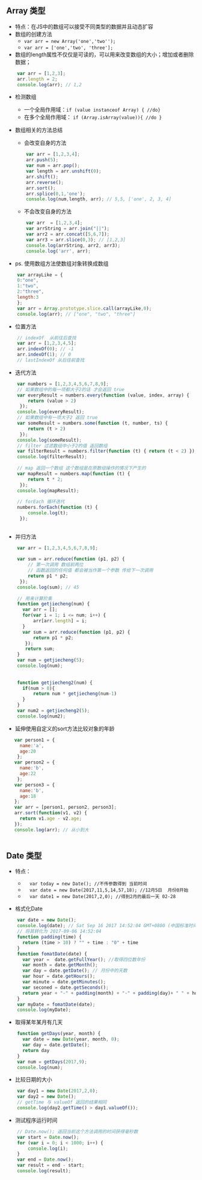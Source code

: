 Array 类型
--
* 特点：在JS中的数组可以接受不同类型的数据并且动态扩容
* 数组的创建方法 
    * `var arr = new Array('one','two'');`
    * `var arr = ['one','two', 'three'];`
* 数组的length属性不仅仅是可读的，可以用来改变数组的大小；增加或者删除数据；
```js
    var arr = [1,2,3];
    arr.length = 2;
    console.log(arr); // 1,2
```    
* 检测数组
    * 一个全局作用域：`if (value instanceof Array) { //do}`
    * 在多个全局作用域： `if (Array.isArray(value)){ //do }`
* 数组相关的方法总结
    * 会改变自身的方法
    ```js
        var arr = [1,2,3,4];
        arr.push(5);
        var num = arr.pop();
        var length = arr.unshift(0);
        arr.shift();
        arr.reverse();
        arr.sort();
        arr.splice(0,1,'one');
        console.log(num,length, arr); // 5,5, ['one', 2, 3, 4]
    ```
    * 不会改变自身的方法
        
    ```js
        var arr  = [1,2,3,4];
        var arrString = arr.join("||");
        var arr2 = arr.concat([5,6,7]);
        var arr3 = arr.slice(0,3); // [1,2,3]
        console.log(arrString, arr2, arr3);
        console.log('arr', arr);
    ```
* ps. 使用数组方法使数组对象转换成数组
```js
    var arrayLike = {
    0:"one",
    1:"two",
    2:"three",
    length:3
    };
    var arr = Array.prototype.slice.call(arrayLike,0);
    console.log(arr); // ["one", "two", "three"]
```
* 位置方法
 
```javascript 
    // indexOf  从前往后查找
    var arr = [1,2,3,4,5];
    arr.indexOf(0); // -1
    arr.indexOf(1); // 0
    // lastIndexOf 从后往前查找
``` 
* 迭代方法 

```javascript
    var numbers = [1,2,3,4,5,6,7,8,9];
    // 如果数组中的每一项都大于2的话 才会返回 true
    var everyResult = numbers.every(function (value, index, array) { 
        return (value > 2)
     });
    console.log(everyResult); 
    // 如果数组中有一项大于2 返回 true 
    var someResult = numbers.some(function (t, number, ts) { 
        return (t > 2)
     });
    console.log(someResult);
    // filter 过滤数组中小于2的值 返回数组
    var filterResult = numbers.filter(function (t) { return (t < 2) });
    console.log(filterResult);
    
    // map 返回一个数组 这个数组是在原数组操作的情况下产生的
    var mapResult = numbers.map(function (t) { 
        return t * 2;
     });
    console.log(mapResult);
    
    // forEach 循环迭代
    numbers.forEach(function (t) { 
        console.log(t);
     });
    
```    

* 并归方法
```javascript
    var arr = [1,2,3,4,5,6,7,8,9];
    
    var sum = arr.reduce(function (p1, p2) {
        // 第一次调用 数组前两位 
        // 函数返回的任何值 都会被当作第一个参数 传给下一次调用
        return p1 * p2;
     });
    console.log(sum); // 45
    
    // 用来计算阶乘
    function getjiecheng(num) {
      var arr = [];
      for(var i = 1; i <= num; i++) {
          arr[arr.length] = i;
      }
      var sum = arr.reduce(function (p1, p2) { 
          return p1 * p2;
       });
       return sum;
    }
    var num = getjiecheng(5);
    console.log(num);
    
    
    function getjiecheng2(num) {
      if(num > 0){
          return num * getjiecheng(num-1)
      }  
    }
    var num2 = getjiecheng2(5);
    console.log(num2);
```

* 延伸使用自定义的sort方法比较对象的年龄
```javascript
   var person1 = {
     name:'a',
     age:20
    };
   var person2 = {
     name:'b',
     age:22
    };
   var person3 = {
     name:'b',
     age:18
   };
   var arr = [person1, person2, person3];
   arr.sort(function(v1, v2) {
     return v1.age - v2.age;
   });
   console.log(arr); // 从小到大
    
```
Date 类型
--
* 特点：
    * `  var today = new Date(); //不传参数得到 当前时间` 
    * `  var date = new Date(2017,11,5,14,57,18); //12月5日  月份0开始`
    * `  var date1 = new Date(2017,2,0); //得到2月的最后一天 02-28`
    
* 格式化Date 
```javascript
    var date = new Date();
    console.log(date); // Sat Sep 16 2017 14:52:04 GMT+0800 (中国标准时间)
    // 将其转化为 2017-09-06 14:52:04
    function padding(time) {
      return (time > 10) ? "" + time : "0" + time 
    }
    function fomatDate(date) {
      var year =  date.getFullYear(); //取得四位数年份
      var month = date.getMonth(); 
      var day = date.getDate(); // 月份中的天数
      var hour = date.getHours();
      var minute = date.getMinutes();
      var seconed = date.getSeconds();
      return year + "-" + padding(month) + "-" + padding(day)+ " " + hour + ":" + minute + ":" + seconed;
    }
    var myDate = fomatDate(date);
    console.log(myDate);
```    

* 取得某年某月有几天 

```javascript
    function getDays(year, month) {
      var date = new Date(year, month, 0);
      var day = date.getDate();
      return day
    }
    var num = getDays(2017,9);
    console.log(num);
```

* 比较日期的大小 

```javascript
    var day1 = new Date(2017,2,0);
    var day2 = new Date();
    // getTime 与 valueOf 返回的结果相同
    console.log(day2.getTime() > day1.valueOf());
```
* 测试程序运行时间 

```javascript
    // Date.now(); 返回当前这个方法调用的时间获得毫秒数
    var start = Date.now();
    for (var i = 0; i < 1000; i++) {
        console.log(i);
    }
    var end = Date.now();
    var result = end - start;
    console.log(result);
```
